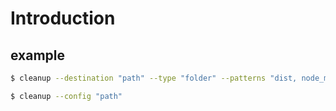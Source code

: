 # Introduction

## example

```sh
$ cleanup --destination "path" --type "folder" --patterns "dist, node_modules"

$ cleanup --config "path"
```
